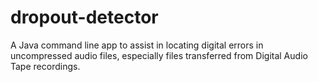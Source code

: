 dropout-detector
================

A Java command line app to assist in locating digital errors in uncompressed audio files, especially files transferred from Digital Audio Tape recordings. 
